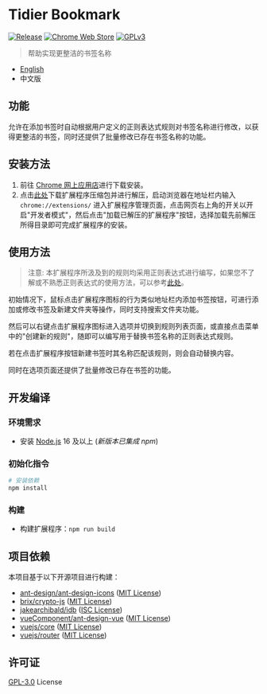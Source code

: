 # Tidier Bookmark

[![Release](https://img.shields.io/github/v/release/LightAPIs/tidier-bookmark-next.svg?color=orange)](https://github.com/LightAPIs/tidier-bookmark-next/releases/latest) [![Chrome Web Store](https://img.shields.io/chrome-web-store/v/ecdhgoljkpghgkdcbejhepnkhnogmklj.svg?maxAge=86400)](https://chrome.google.com/webstore/detail/tidier-bookmark/ecdhgoljkpghgkdcbejhepnkhnogmklj) [![GPLv3](https://img.shields.io/github/license/LightAPIs/tidier-bookmark-next.svg)](/LICENSE.md)

> 帮助实现更整洁的书签名称

- [English](/README.md)
- 中文版

## 功能

允许在添加书签时自动根据用户定义的正则表达式规则对书签名称进行修改，以获得更整洁的书签，同时还提供了批量修改已存在书签名称的功能。

## 安装方法

1. 前往 [Chrome 网上应用店](https://chrome.google.com/webstore/detail/tidier-bookmark/ecdhgoljkpghgkdcbejhepnkhnogmklj)进行下载安装。
2. 点击[此处](https://github.com/LightAPIs/tidier-bookmark/releases/latest)下载扩展程序压缩包并进行解压，启动浏览器在地址栏内输入 `chrome://extensions/` 进入扩展程序管理页面，点击网页右上角的开关以开启"开发者模式"，然后点击"加载已解压的扩展程序"按钮，选择加载先前解压所得目录即可完成扩展程序的安装。

## 使用方法

> 注意: 本扩展程序所汲及到的规则均采用正则表达式进行编写，如果您不了解或不熟悉正则表达式的使用方法，可以参考[此处](https://github.com/ziishaned/learn-regex/blob/master/translations/README-cn.md)。

初始情况下，鼠标点击扩展程序图标的行为类似地址栏内添加书签按钮，可进行添加或修改书签及新建文件夹等操作，同时支持搜索文件夹功能。

然后可以右键点击扩展程序图标进入选项并切换到规则列表页面，或直接点击菜单中的"创建新的规则"，随即可以编写用于替换书签名称的正则表达式规则。

若在点击扩展程序按钮新建书签时其名称匹配该规则，则会自动替换内容。

同时在选项页面还提供了批量修改已存在书签的功能。

## 开发编译

### 环境需求

- 安装 [Node.js](https://nodejs.org/) 16 及以上 (*新版本已集成 npm*)

### 初始化指令

```bash
# 安装依赖
npm install
```

### 构建

- 构建扩展程序：`npm run build`

## 项目依赖

本项目基于以下开源项目进行构建：

- [ant-design/ant-design-icons](https://github.com/ant-design/ant-design-icons) ([MIT License](https://github.com/ant-design/ant-design-icons/blob/master/LICENSE))
- [brix/crypto-js](https://github.com/brix/crypto-js) ([MIT License](https://github.com/brix/crypto-js/blob/develop/LICENSE))
- [jakearchibald/idb](https://github.com/jakearchibald/idb) ([ISC License](https://github.com/jakearchibald/idb/blob/main/LICENSE))
- [vueComponent/ant-design-vue](https://github.com/vueComponent/ant-design-vue) ([MIT License](https://github.com/vueComponent/ant-design-vue/blob/main/LICENSE))
- [vuejs/core](https://github.com/vuejs/core) ([MIT License](https://github.com/vuejs/core/blob/main/LICENSE))
- [vuejs/router](https://github.com/vuejs/router) ([MIT License](https://github.com/vuejs/router/blob/main/LICENSE))

## 许可证

[GPL-3.0](/LICENSE.md) License

